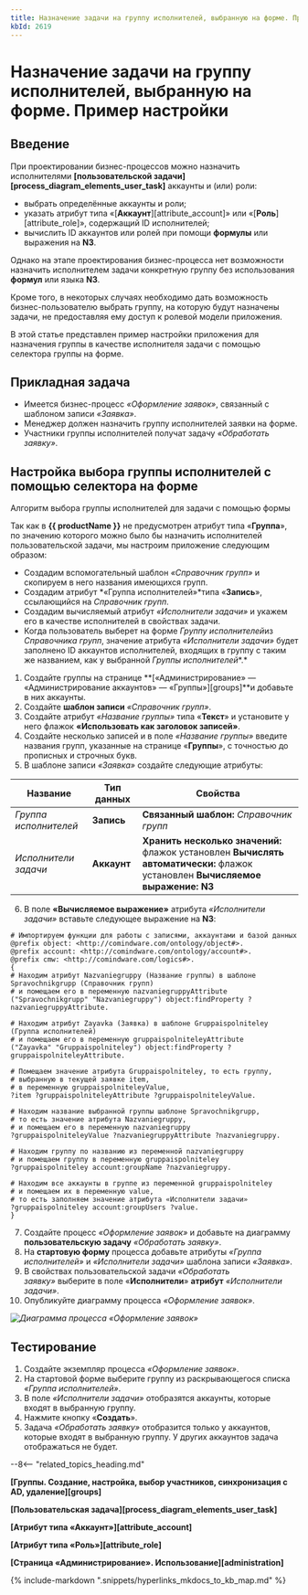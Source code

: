 ```yaml
---
title: Назначение задачи на группу исполнителей, выбранную на форме. Пример настройки
kbId: 2619
---
```


# Назначение задачи на группу исполнителей, выбранную на форме. Пример настройки

## Введение

При проектировании бизнес-процессов можно назначить исполнителями **[пользовательской задачи][process_diagram_elements_user_task]** аккаунты и (или) роли:

- выбрать определённые аккаунты и роли;
- указать атрибут типа «[**Аккаунт**][attribute_account]» или «[**Роль**][attribute_role]», содержащий ID исполнителей;
- вычислить ID аккаунтов или ролей при помощи **формулы** или выражения на **N3**.

Однако на этапе проектирования бизнес-процесса нет возможности назначить исполнителем задачи конкретную группу без использования **формул** или языка **N3**.

Кроме того, в некоторых случаях необходимо дать возможность бизнес-пользователю выбрать группу, на которую будут назначены задачи, не предоставляя ему доступ к ролевой модели приложения.

В этой статье представлен пример настройки приложения для назначения группы в качестве исполнителя задачи с помощью селектора группы на форме.

## Прикладная задача

- Имеется бизнес-процесс *«Оформление заявок»*, связанный с шаблоном записи *«Заявка»*.
- Менеджер должен назначить группу исполнителей заявки на форме.
- Участники группы исполнителей получат задачу *«Обработать заявку»*.

## Настройка выбора группы исполнителей с помощью селектора на форме

Алгоритм выбора группы исполнителей для задачи с помощью формы

Так как в **{{ productName }}** не предусмотрен атрибут типа «**Группа**», по значению которого можно было бы назначить исполнителей пользовательской задачи, мы настроим приложение следующим образом:

- Создадим вспомогательный шаблон *«Справочник групп»* и скопируем в него названия имеющихся групп.
- Создадим атрибут *«Группа исполнителей»*типа «**Запись**», ссылающийся на *Справочник групп*.
- Создадим вычисляемый атрибут *«Исполнители задачи»* и укажем его в качестве исполнителей в свойствах задачи.
- Когда пользователь выберет на форме *Группу исполнителей*из *Справочника групп*, значение атрибута *«Исполнители задачи»* будет заполнено ID аккаунтов исполнителей, входящих в группу с таким же названием, как у выбранной *Группы исполнителей**.*

1. Создайте группы на странице **[«Администрирование» — «Администрирование аккаунтов» — «Группы»][groups]**и добавьте в них аккаунты.
2. Создайте **шаблон записи** *«Справочник групп»*.
3. Создайте атрибут *«Название группы»* типа «**Текст**» и установите у него флажок **«Использовать как заголовок записей»**.
4. Создайте несколько записей и в поле *«Название группы»* введите названия групп, указанные на странице «**Группы**», с точностью до прописных и строчных букв.
5. В шаблоне записи *«Заявка»* создайте следующие атрибуты:

| Название | Тип данных | Свойства |
| --- | --- | --- |
| *Группа исполнителей* | **Запись** | **Связанный шаблон:** *Справочник групп* |
| *Исполнители задачи* | **Аккаунт** | **Хранить несколько значений:** флажок установлен **Вычислять автоматически:** флажок установлен **Вычисляемое выражение: N3** |
6. В поле **«Вычисляемое выражение»** атрибута *«Исполнители задачи»* вставьте следующее выражение на **N3**:

```
# Импортируем функции для работы с записями, аккаунтами и базой данных  
@prefix object: <http://comindware.com/ontology/object#>.  
@prefix account: <http://comindware.com/ontology/account#>.  
@prefix cmw: <http://comindware.com/logics#>.  
{  
# Находим атрибут Nazvaniegruppy (Название группы) в шаблоне Spravochnikgrupp (Справочник групп)  
# и помещаем его в переменную nazvaniegruppyAttribute  
("Spravochnikgrupp" "Nazvaniegruppy") object:findProperty ?nazvaniegruppyAttribute.  
  
# Находим атрибут Zayavka (Заявка) в шаблоне Gruppaispolniteley (Группа исполнителей)  
# и помещаем его в переменную gruppaispolniteleyAttribute  
("Zayavka" "Gruppaispolniteley") object:findProperty ?gruppaispolniteleyAttribute.     
  
# Помещаем значение атрибута Gruppaispolniteley, то есть группу,  
# выбранную в текущей заявке item,   
# в переменную gruppaispolniteleyValue,  
?item ?gruppaispolniteleyAttribute ?gruppaispolniteleyValue.  
  
# Находим название выбранной группы шаблоне Spravochnikgrupp,  
# то есть значение атрибута Nazvaniegruppy,  
# и помещаем его в переменную nazvaniegruppy   
?gruppaispolniteleyValue ?nazvaniegruppyAttribute ?nazvaniegruppy.  
  
# Находим группу по названию из переменной nazvaniegruppy   
# и помещаем группу в переменную gruppaispolniteley  
?gruppaispolniteley account:groupName ?nazvaniegruppy.  
  
# Находим все аккаунты в группе из переменной gruppaispolniteley  
# и помещаем их в переменную value,  
# то есть заполняем значение атрибута «Исполнители задачи»  
?gruppaispolniteley account:groupUsers ?value.  
}
```
7. Создайте процесс *«Оформление заявок»* и добавьте на диаграмму **пользовательскую задачу** *«Обработать заявку»*.
8. На **стартовую форму** процесса добавьте атрибуты *«Группа исполнителей»* и *«Исполнители задачи»* шаблона записи *«Заявка»*.
9. В свойствах пользовательской задачи *«Обработать заявку»* выберите в поле «**Исполнители**» **атрибут** *«Исполнители задачи»*.
10. Опубликуйте диаграмму процесса *«Оформление заявок»*.

_![Диаграмма процесса «Оформление заявок»](https://kb.comindware.ru/assets/img_66867a9324c0c.png)_

## Тестирование

1. Создайте экземпляр процесса *«Оформление заявок»*.
2. На стартовой форме выберите группу из раскрывающегося списка  *«Группа исполнителей»*.
3. В поле *«Исполнители задачи»* отобразятся аккаунты, которые входят в выбранную группу.
4. Нажмите кнопку «**Создать**».
5. Задача *«Обработать заявку»* отобразится только у аккаунтов, которые входят в выбранную группу. У других аккаунтов задача отображаться не будет.

--8<-- "related_topics_heading.md"

**[Группы. Создание, настройка, выбор участников, синхронизация с AD, удаление][groups]**

**[Пользовательская задача][process_diagram_elements_user_task]**

**[Атрибут типа «Аккаунт»][attribute_account]**

**[Атрибут типа «Роль»][attribute_role]**

**[Страница «Администрирование». Использование][administration]**

{% include-markdown ".snippets/hyperlinks_mkdocs_to_kb_map.md" %}
